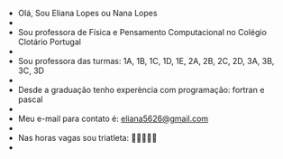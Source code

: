 - Olá, Sou Eliana Lopes ou Nana Lopes
- 
- Sou professora de Física e Pensamento Computacional no Colégio Clotário Portugal
- 
- Sou professora das turmas: 1A, 1B, 1C, 1D, 1E, 2A, 2B, 2C, 2D, 3A, 3B, 3C, 3D
- 
- Desde a graduação tenho experència com programação: fortran e pascal
-
- Meu e-mail para contato é: eliana5626@gmail.com
-
- Nas horas vagas sou triatleta: 🏃‍🏊‍♂️🚴‍♂️
- 

<!---
Nanalopes81/Nanalopes81 is a ✨ special ✨ repository because its `README.md` (this file) appears on your GitHub profile.
You can click the Preview link to take a look at your changes.
--->
